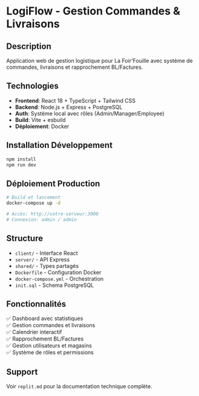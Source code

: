 # LogiFlow - Gestion Commandes & Livraisons

## Description
Application web de gestion logistique pour La Foir'Fouille avec système de commandes, livraisons et rapprochement BL/Factures.

## Technologies
- **Frontend**: React 18 + TypeScript + Tailwind CSS
- **Backend**: Node.js + Express + PostgreSQL  
- **Auth**: Système local avec rôles (Admin/Manager/Employee)
- **Build**: Vite + esbuild
- **Déploiement**: Docker

## Installation Développement

```bash
npm install
npm run dev
```

## Déploiement Production

```bash
# Build et lancement
docker-compose up -d

# Accès: http://votre-serveur:3000
# Connexion: admin / admin
```

## Structure

- `client/` - Interface React
- `server/` - API Express  
- `shared/` - Types partagés
- `Dockerfile` - Configuration Docker
- `docker-compose.yml` - Orchestration
- `init.sql` - Schema PostgreSQL

## Fonctionnalités

✅ Dashboard avec statistiques  
✅ Gestion commandes et livraisons  
✅ Calendrier interactif  
✅ Rapprochement BL/Factures  
✅ Gestion utilisateurs et magasins  
✅ Système de rôles et permissions  

## Support
Voir `replit.md` pour la documentation technique complète.